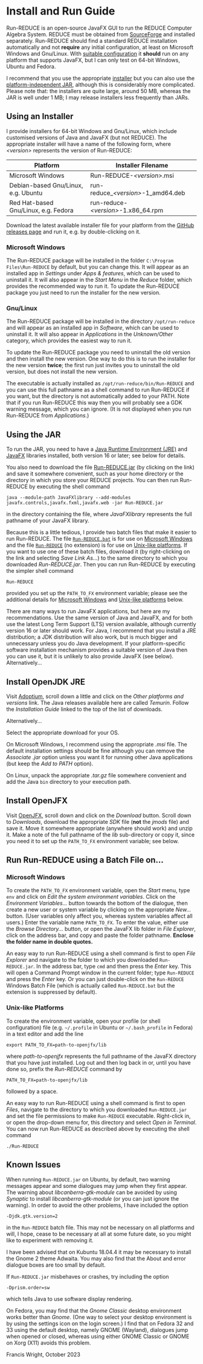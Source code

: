 # Install and Run Guide

Run-REDUCE is an open-source JavaFX GUI to run the REDUCE Computer
Algebra System. REDUCE must be obtained from
[SourceForge](https://sourceforge.net/projects/reduce-algebra/) and
installed separately. Run-REDUCE should find a standard REDUCE
installation automatically and not **require** any initial
configuration, at least on Microsoft Windows and Gnu/Linux. With
[suitable
configuration](https://fjwright.github.io/Run-REDUCE/UserGuide.html#Configure)
it **should** run on any platform that supports JavaFX, but I can only
test on 64-bit Windows, Ubuntu and Fedora.

I recommend that you use the appropriate [installer](#Installer) but
you can also use the [platform-independent JAR](#JAR), although this
is considerably more complicated. Please note that: the installers
are quite large, around 50 MB, whereas the JAR is well under 1 MB; I
may release installers less frequently than JARs.

## <a id="Installer"></a>Using an Installer

I provide installers for 64-bit Windows and Gnu/Linux, which include
customised versions of Java and JavaFX (but not REDUCE). The
appropriate installer will have a name of the following form, where
_\<version\>_ represents the version of Run-REDUCE:

| Platform                             | Installer Filename                    |
| ------------------------------------ | ------------------------------------- |
| Microsoft Windows                    | Run-REDUCE-_\<version\>_.msi          |
| Debian-based Gnu/Linux, e.g. Ubuntu  | run-reduce\__\<version\>_-1_amd64.deb |
| Red Hat-based Gnu/Linux, e.g. Fedora | run-reduce-_\<version\>_-1.x86_64.rpm |

Download the latest available installer file for your platform from
the [GitHub releases
page](https://github.com/fjwright/Run-REDUCE/releases) and run it,
e.g. by double-clicking on it.

### Microsoft Windows

The Run-REDUCE package will be installed in the folder `C:\Program
Files\Run-REDUCE` by default, but you can change this. It will appear
as an installed app in _Settings_ under _Apps & features_, which can
be used to uninstall it. It will also appear in the _Start Menu_ in
the _Reduce_ folder, which provides the recommended way to run it. To
update the Run-REDUCE package you just need to run the installer for
the new version.

### Gnu/Linux

The Run-REDUCE package will be installed in the directory
`/opt/run-reduce` and will appear as an installed app in _Software_,
which can be used to uninstall it. It will also appear in
_Applications_ in the _Unknown/Other_ category, which provides the
easiest way to run it.

To update the Run-REDUCE package you need to uninstall the old version
and then install the new version. One way to do this is to run the
installer for the new version **twice**; the first run just invites
you to uninstall the old version, but does not install the new
version.

The executable is actually installed as
`/opt/run-reduce/bin/Run-REDUCE` and you can use this full pathname as
a shell command to run Run-REDUCE if you want, but the directory is
not automatically added to your PATH. Note that if you run Run-REDUCE
this way then you will probably see a GDK warning message, which you
can ignore. (It is not displayed when you run Run-REDUCE from
_Applications_.)

## <a id="JAR"></a>Using the JAR

To run the JAR, you need to have a [Java Runtime Environment
(JRE)](#JRE) and [JavaFX](#JFX) libraries installed, both version 16
or later; see below for details.

You also need to download the file
[Run-REDUCE.jar](https://github.com/fjwright/Run-REDUCE/releases/latest/download/Run-REDUCE.jar)
(by clicking on the link) and save it somewhere convenient, such as
your home directory or the directory in which you store your REDUCE
projects. You can then run Run-REDUCE by executing the shell command

```shell
java --module-path JavaFXlibrary --add-modules javafx.controls,javafx.fxml,javafx.web -jar Run-REDUCE.jar
```

in the directory containing the file, where _JavaFXlibrary_ represents
the full pathname of your JavaFX library.

Because this is a little tedious, I provide two batch files that make
it easier to run Run-REDUCE. The file
[`Run-REDUCE.bat`](https://raw.githubusercontent.com/fjwright/Run-REDUCE/master/Run-REDUCE.bat)
is for use on [Microsoft Windows](#Windows) and the file
[`Run-REDUCE`](https://raw.githubusercontent.com/fjwright/Run-REDUCE/master/Run-REDUCE)
(no extension) is for use on [Unix-like platforms](#Unix). If you
want to use one of these batch files, download it (by right-clicking
on the link and selecting _Save Link As..._) to the same directory to
which you downloaded _Run-REDUCE.jar_. Then you can run Run-REDUCE by
executing the simpler shell command

```shell
Run-REDUCE
```

provided you set up the `PATH_TO_FX` environment variable; please see
the additional details for [Microsoft Windows](#Windows) and
[Unix-like platforms](#Unix) below.

There are many ways to run JavaFX applications, but here are my
recommendations. Use the same version of Java and JavaFX, and for
both use the latest Long Term Support (LTS) version available,
although currently version 16 or later should work. For Java, I
recommend that you install a JRE distribution; a JDK distribution will
also work, but is much bigger and unnecessary unless you do Java
development. If your platform-specific software installation
mechanism provides a suitable version of Java then you can use it, but
it is unlikely to also provide JavaFX (see below). Alternatively...

## <a id="JRE"></a>Install OpenJDK JRE

Visit [Adoptium](https://adoptium.net/), scroll down a little and
click on the _Other platforms and versions_ link. The Java releases
available here are called _Temurin_. Follow the _Installation Guide_
linked to the top of the list of downloads.

Alternatively...

Select the appropriate download for your OS.

On Microsoft Windows, I recommend using the appropriate _.msi_ file.
The default installation settings should be fine although you can
remove the _Associate .jar_ option unless you want it for running
other Java applications (but keep the _Add to PATH_ option).

On Linux, unpack the appropriate _.tar.gz_ file somewhere convenient
and add the Java `bin` directory to your execution path.

## <a id="JFX"></a>Install OpenJFX

Visit [OpenJFX](https://openjfx.io/), scroll down and click on the
_Download_ button. Scroll down to _Downloads_, download the
appropriate _SDK_ file (**not** the _jmods_ file) and save it. Move
it somewhere appropriate (anywhere should work) and unzip it. Make a
note of the full pathname of the _lib_ sub-directory or copy it, since
you need it to set up the `PATH_TO_FX` environment variable; see
below.

## Run Run-REDUCE using a Batch File on...

### <a id="Windows"></a>Microsoft Windows

To create the `PATH_TO_FX` environment variable, open the _Start_
menu, type `env` and click on _Edit the system environment variables_.
Click on the _Environment Variables..._ button towards the bottom of
the dialogue, then create a new user or system variable by clicking on
the appropriate _New..._ button. (User variables only affect you,
whereas system variables affect all users.) Enter the variable name
`PATH_TO_FX`. To enter the value, either use the _Browse
Directory..._ button, or open the JavaFX lib folder in _File
Explorer_, click on the address bar, and copy and paste the folder
pathname. **Enclose the folder name in double quotes.**

An easy way to run Run-REDUCE using a shell command is first to open
_File Explorer_ and navigate to the folder to which you downloaded
`Run-REDUCE.jar`. In the address bar, type `cmd` and then press the
_Enter_ key. This will open a Command Prompt window in the current
folder; type `Run-REDUCE` and press the _Enter_ key. Or you can just
double-click on the `Run-REDUCE` Windows Batch File (which is actually
called `Run-REDUCE.bat` but the extension is suppressed by default).

### <a id="Unix"></a>Unix-like Platforms

To create the environment variable, open your profile (or shell
configuration) file (e.g. `~/.profile` in Ubuntu or `~/.bash_profile`
in Fedora) in a text editor and add the line

```shell
export PATH_TO_FX=path-to-openjfx/lib
```

where _path-to-openjfx_ represents the full pathname of the JavaFX
directory that you have just installed. Log out and then log back in
or, until you have done so, prefix the _Run-REDUCE_ command by

```shell
PATH_TO_FX=path-to-openjfx/lib
```

followed by a space.

An easy way to run Run-REDUCE using a shell command is first to open
_Files_, navigate to the directory to which you downloaded
`Run-REDUCE.jar` and set the file permissions to make `Run-REDUCE`
executable. Right-click in, or open the drop-down menu for, this
directory and select _Open in Terminal_. You can now run Run-REDUCE
as described above by executing the shell command

```shell
./Run-REDUCE
```

## Known Issues

When running `Run-REDUCE.jar` on Ubuntu, by default, two warning
messages appear and some dialogues may jump when they first appear.
The warning about _libcanberra-gtk-module_ can be avoided by using
_Synaptic_ to install _libcanberra-gtk-module_ (or you can just ignore
the warning). In order to avoid the other problems, I have included
the option

```shell
-Djdk.gtk.version=2
```

in the `Run-REDUCE` batch file. This may not be necessary on all
platforms and will, I hope, cease to be necessary at all at some
future date, so you might like to experiment with removing it.

I have been advised that on Kubuntu 18.04.4 it may be necessary to
install the Gnome 2 theme Adwaita. You may also find that the About
and error dialogue boxes are too small by default.

If `Run-REDUCE.jar` misbehaves or crashes, try including the option

```shell
-Dprism.order=sw
```

which tells Java to use software display rendering.

On Fedora, you may find that the _Gnome Classic_ desktop environment
works better than _Gnome_. (One way to select your desktop
environment is by using the settings icon on the login screen.) I
find that on Fedora 32 and 33 using the default desktop, namely GNOME
(Wayland), dialogues jump when opened or closed, whereas using either
GNOME Classic or GNOME on Xorg (X11) avoids this problem.

Francis Wright, October 2023
